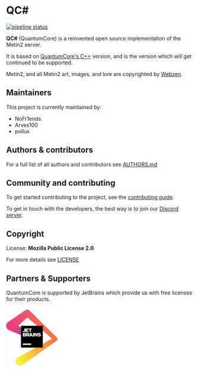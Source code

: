 # QC#
[![pipeline status](https://gitlab.com/quantum-core/core-dotnet/badges/master/pipeline.svg)](https://gitlab.com/quantum-core/core-dotnet/commits/master)

**QC#** (QuantumCore) is a reinvented open source implementation of the Metin2 server.

It is based on [QuantumCore's C++](https://gitlab.com/quantum-core/core/) version, and is the version which will get continued to be supported.

Metin2, and all Metin2 art, images, and lore are copyrighted by [Webzen](http://webzen.com/ "Webzen").

## Maintainers
This project is currently maintained by:
- NoFr1ends
- Arves100
- pollux

## Authors & contributors
For a full list of all authors and contributors see [AUTHORS.md](AUTHORS.md)

## Community and contributing
To get started contributing to the project, see the [contributing guide](CONTRIBUTING.md).

To get in touch with the developers, the best way is to join our [Discord server](https://discord.gg/6VhbYxX).

## Copyright
License: **Mozilla Public License 2.0**

For more details see [LICENSE](LICENSE)

## Partners & Supporters
QuantumCore is supported by JetBrains which provide us with free licenses for their products.

[<img src="docs/images/jetbrains.png" alt="JetBrains" width=150>](https://www.jetbrains.com/?from=QuantumCore)
